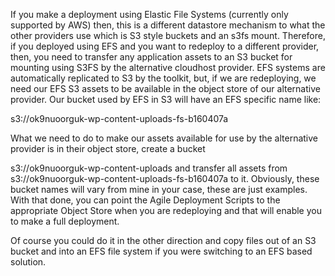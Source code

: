If you make a deployment using Elastic File Systems (currently only supported by AWS) then, this is a different datastore mechanism to what the other providers use which is S3 style buckets and an s3fs mount. Therefore, if you deployed using EFS and you want to redeploy to a different provider, then, you need to transfer any application assets to an S3 bucket for mounting using S3FS by the alternative cloudhost provider. 
EFS systems are automatically replicated to S3 by the toolkit, but, if we are redeploying, we need our EFS S3 assets to be available in the object store of our alternative provider. Our bucket used by EFS in S3 will have an EFS specific name like:

s3://ok9nuoorguk-wp-content-uploads-fs-b160407a

What we need to do to make our assets available for use by the alternative provider is in their object store, create a bucket

s3://ok9nuoorguk-wp-content-uploads and transfer all assets from s3://ok9nuoorguk-wp-content-uploads-fs-b160407a to it.
Obviously, these bucket names will vary from mine in your case, these are just examples. With that done, you can point the Agile Deployment Scripts to the appropriate Object Store when you are redeploying and that will enable you to make a full deployment.

Of course you could do it in the other direction and copy files out of an S3 bucket and into an EFS file system if you were switching to an EFS based solution. 
